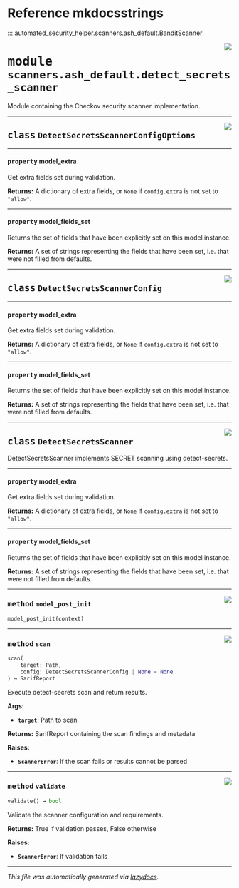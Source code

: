 <!-- markdownlint-disable -->

# Reference mkdocsstrings

::: automated_security_helper.scanners.ash_default.BanditScanner

<a href="https://github.com/example/my-project/blob/main/src/automated_security_helper/scanners/ash_default/detect_secrets_scanner.py#L0"><img align="right" style="float:right;" src="https://img.shields.io/badge/-source-cccccc?style=flat-square"></a>

# <kbd>module</kbd> `scanners.ash_default.detect_secrets_scanner`
Module containing the Checkov security scanner implementation.



---

<a href="https://github.com/example/my-project/blob/main/src/automated_security_helper/scanners/ash_default/detect_secrets_scanner.py#L39"><img align="right" style="float:right;" src="https://img.shields.io/badge/-source-cccccc?style=flat-square"></a>

## <kbd>class</kbd> `DetectSecretsScannerConfigOptions`





---

#### <kbd>property</kbd> model_extra

Get extra fields set during validation.



**Returns:**
  A dictionary of extra fields, or `None` if `config.extra` is not set to `"allow"`.

---

#### <kbd>property</kbd> model_fields_set

Returns the set of fields that have been explicitly set on this model instance.



**Returns:**
  A set of strings representing the fields that have been set,  i.e. that were not filled from defaults.




---

<a href="https://github.com/example/my-project/blob/main/src/automated_security_helper/scanners/ash_default/detect_secrets_scanner.py#L44"><img align="right" style="float:right;" src="https://img.shields.io/badge/-source-cccccc?style=flat-square"></a>

## <kbd>class</kbd> `DetectSecretsScannerConfig`





---

#### <kbd>property</kbd> model_extra

Get extra fields set during validation.



**Returns:**
  A dictionary of extra fields, or `None` if `config.extra` is not set to `"allow"`.

---

#### <kbd>property</kbd> model_fields_set

Returns the set of fields that have been explicitly set on this model instance.



**Returns:**
  A set of strings representing the fields that have been set,  i.e. that were not filled from defaults.




---

<a href="https://github.com/example/my-project/blob/main/src/automated_security_helper/scanners/ash_default/detect_secrets_scanner.py#L53"><img align="right" style="float:right;" src="https://img.shields.io/badge/-source-cccccc?style=flat-square"></a>

## <kbd>class</kbd> `DetectSecretsScanner`
DetectSecretsScanner implements SECRET scanning using detect-secrets.


---

#### <kbd>property</kbd> model_extra

Get extra fields set during validation.



**Returns:**
  A dictionary of extra fields, or `None` if `config.extra` is not set to `"allow"`.

---

#### <kbd>property</kbd> model_fields_set

Returns the set of fields that have been explicitly set on this model instance.



**Returns:**
  A set of strings representing the fields that have been set,  i.e. that were not filled from defaults.



---

<a href="https://github.com/example/my-project/blob/main/src/automated_security_helper/scanners/ash_default/detect_secrets_scanner.py#L56"><img align="right" style="float:right;" src="https://img.shields.io/badge/-source-cccccc?style=flat-square"></a>

### <kbd>method</kbd> `model_post_init`

```python
model_post_init(context)
```





---

<a href="https://github.com/example/my-project/blob/main/src/automated_security_helper/scanners/ash_default/detect_secrets_scanner.py#L84"><img align="right" style="float:right;" src="https://img.shields.io/badge/-source-cccccc?style=flat-square"></a>

### <kbd>method</kbd> `scan`

```python
scan(
    target: Path,
    config: DetectSecretsScannerConfig | None = None
) → SarifReport
```

Execute detect-secrets scan and return results.



**Args:**

 - <b>`target`</b>:  Path to scan



**Returns:**
 SarifReport containing the scan findings and metadata



**Raises:**

 - <b>`ScannerError`</b>:  If the scan fails or results cannot be parsed

---

<a href="https://github.com/example/my-project/blob/main/src/automated_security_helper/scanners/ash_default/detect_secrets_scanner.py#L65"><img align="right" style="float:right;" src="https://img.shields.io/badge/-source-cccccc?style=flat-square"></a>

### <kbd>method</kbd> `validate`

```python
validate() → bool
```

Validate the scanner configuration and requirements.



**Returns:**
  True if validation passes, False otherwise



**Raises:**

 - <b>`ScannerError`</b>:  If validation fails




---

_This file was automatically generated via [lazydocs](https://github.com/ml-tooling/lazydocs)._
